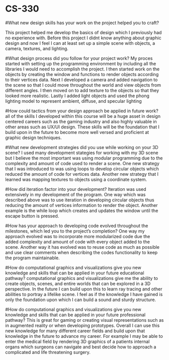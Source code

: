 # CS-330

#What new design skills has your work on the project helped you to craft?

This project helped me develop the basics of design which I previously had no experience with. Before this project I didnt know anything about graphic design and now I feel I can at least set up a simple scene with objects, a camera, textures, and lighting.

#What design process did you follow for your project work?
My proces started with setting up the programming environment by including all the libraries I would need to accomplish the project. I then started work on the objects by creating the window and functions to render objects according to their vertices data. Next I developed a camera and added navigation to the scene so that I could move throughout the world and view objects from different angles. I then moved on to add texture to the objects so that they looked more realistic. Lastly I added light objects and used the phong lighting model to represent ambient, diffuse, and specular lighting

#How could tactics from your design approach be applied in future work?
all of the skills I developed within this course will be a huge asset in design centered careers such as the gaming industry and also highly valuable in other areas such as UX/UI design. These skills will be the foundation that I build upon in the future to become more well versed and proficient at graphic design techniques.

#What new development strategies did you use while working on your 3D scene?
I used many development stategies for working with my 3D scene but I believe the most important was using modular programming due to the complexity and amount of code used to render a scene. One new strategy that I was introduced to was using loops to develop circular objects which reduced the amount of code for vertices data. Another new strategy that I learned was mapping textures to objects using a coordinate system.

#How did iteration factor into your development?
Iteration was used extensively in my development of the program. One way which was described above was to use iteration in developing circular objects thus reducing the amount of vertices information to render the object. Another example is the while loop which creates and updates the window until the escape button is pressed.

#How has your approach to developing code evolved throughout the milestones, which led you to the project’s completion?
One way my approach evolved was to incorporate more modularized code due the added complexity and amount of code with every object added to the scene. Another way it has evolved was to reuse code as much as possible and use clear comments when describing the codes functionality to keep the program maintainable.

#How do computational graphics and visualizations give you new knowledge and skills that can be applied in your future educational pathway?
computational graphics and visualizations give me the ability to create objects, scenes, and entire worlds that can be explored in a 3D perspective. In the future I can build upon this to learn ray tracing and other abilities to portray a lifelike scene. I feel as if the knowledge I have gained is only the foundation upon which I can build a sound and sturdy structure.

#How do computational graphics and visualizations give you new knowledge and skills that can be applied in your future professional pathway?
This is great for gaming or creating visual representations such as in augmented reality or when developing prototypes. Overall I can use this new knowledge for many different career fields and build upon that knowledge in the future to advance my career. For example I may be able to enter the medical field by rendering 3D graphics of a patients internal organs which surgeons can navigate and best decide how to approach a complicated and life threatening surgery.
